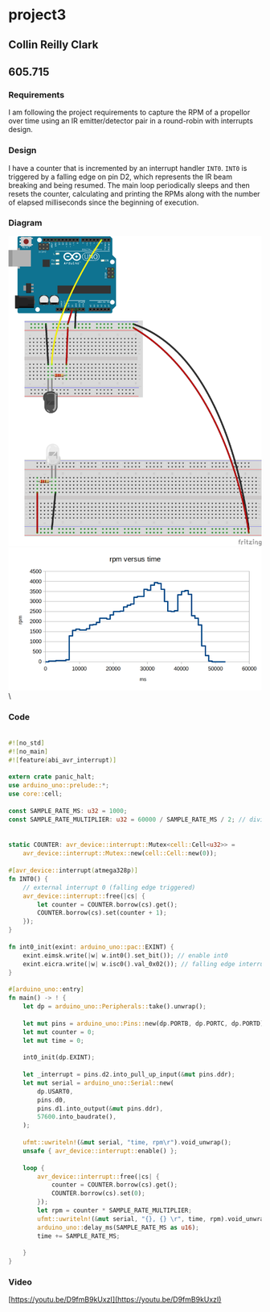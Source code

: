 # project3

## Collin Reilly Clark
## 605.715

### Requirements

I am following the project requirements to capture the RPM of a propellor over
time using an IR emitter/detector pair in a round-robin with interrupts design.

### Design

I have a counter that is incremented by an interrupt handler `INT0`. `INT0` is
triggered by a falling edge on pin D2, which represents the IR beam breaking
and being resumed. The main loop periodically sleeps and then resets the
counter, calculating and printing the RPMs along with the number of elapsed
milliseconds since the beginning of execution.

### Diagram

![arduino diagram](./project3_bb.png)\
![rpm vs time](./plot.png)\

### Code

```rust

#![no_std]
#![no_main]
#![feature(abi_avr_interrupt)]

extern crate panic_halt;
use arduino_uno::prelude::*;
use core::cell;

const SAMPLE_RATE_MS: u32 = 1000;
const SAMPLE_RATE_MULTIPLIER: u32 = 60000 / SAMPLE_RATE_MS / 2; // divide by number of propellers


static COUNTER: avr_device::interrupt::Mutex<cell::Cell<u32>> =
    avr_device::interrupt::Mutex::new(cell::Cell::new(0));

#[avr_device::interrupt(atmega328p)]
fn INT0() {
    // external interrupt 0 (falling edge triggered)
    avr_device::interrupt::free(|cs| {
        let counter = COUNTER.borrow(cs).get();
        COUNTER.borrow(cs).set(counter + 1);
    });
}

fn int0_init(exint: arduino_uno::pac::EXINT) {
    exint.eimsk.write(|w| w.int0().set_bit()); // enable int0
    exint.eicra.write(|w| w.isc0().val_0x02()); // falling edge interrupts
}

#[arduino_uno::entry]
fn main() -> ! {
    let dp = arduino_uno::Peripherals::take().unwrap();

    let mut pins = arduino_uno::Pins::new(dp.PORTB, dp.PORTC, dp.PORTD);
    let mut counter = 0;
    let mut time = 0;

    int0_init(dp.EXINT);

    let _interrupt = pins.d2.into_pull_up_input(&mut pins.ddr);
    let mut serial = arduino_uno::Serial::new(
        dp.USART0,
        pins.d0,
        pins.d1.into_output(&mut pins.ddr),
        57600.into_baudrate(),
    );

    ufmt::uwriteln!(&mut serial, "time, rpm\r").void_unwrap();
    unsafe { avr_device::interrupt::enable() };

    loop {
        avr_device::interrupt::free(|cs| {
            counter = COUNTER.borrow(cs).get();
            COUNTER.borrow(cs).set(0);
        });
        let rpm = counter * SAMPLE_RATE_MULTIPLIER;
        ufmt::uwriteln!(&mut serial, "{}, {} \r", time, rpm).void_unwrap();
        arduino_uno::delay_ms(SAMPLE_RATE_MS as u16);
        time += SAMPLE_RATE_MS;

    }
}
```

### Video

[https://youtu.be/D9fmB9kUxzI](https://youtu.be/D9fmB9kUxzI)
